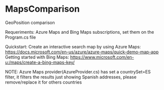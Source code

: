 # MapsComparison
GeoPosition comparison

Requeriments: Azure Maps and Bing Maps subscriptions, set them on the Program.cs file

Quickstart: Create an interactive search map by using Azure Maps: https://docs.microsoft.com/en-us/azure/azure-maps/quick-demo-map-app
Getting started with Bing Maps: https://www.microsoft.com/en-u:/maps/create-a-bing-maps-key/

NOTE: Azure Maps provider(AzureProvider.cs) has set a countrySet=ES filter, it filters the results just showing Spanish addresses, please remove/replace it for others countries 
